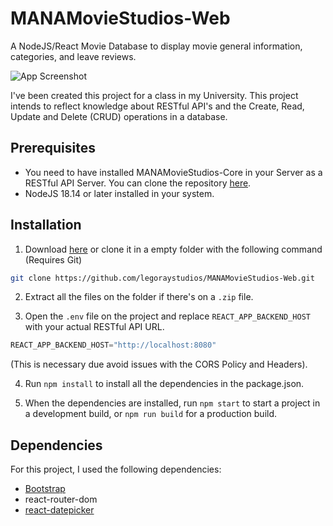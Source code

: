 
# MANAMovieStudios-Web

A NodeJS/React Movie Database to display movie general information, categories, and leave reviews.

![App Screenshot](https://legoray.com/assets/images/MANAMovieStudios-screenshot.png)

I've been created this project for a class in my University. This project intends to reflect knowledge about RESTful API's and the Create, Read, Update and Delete (CRUD) operations in a database.
## Prerequisites

*   You need to have installed MANAMovieStudios-Core in your Server as a RESTful API Server. You can clone the repository [here](https://github.com/legoraystudios/MANAMovieStudios-Core).
*   NodeJS 18.14 or later installed in your system.
## Installation

1. Download [here](https://github.com/legoraystudios/MANAMovieStudios-Web.git) or clone it in a empty folder with the following command (Requires Git)

```bash
git clone https://github.com/legoraystudios/MANAMovieStudios-Web.git
```

2. Extract all the files on the folder if there's on a `.zip` file.

3. Open the `.env` file on the project and replace `REACT_APP_BACKEND_HOST` with your actual RESTful API URL.

```js
REACT_APP_BACKEND_HOST="http://localhost:8080"
```
(This is necessary due avoid issues with the CORS Policy and Headers).

4. Run `npm install` to install all the dependencies in the package.json.

5. When the dependencies are installed, run `npm start` to start a project in a development build, or `npm run build` for a production build.
    
## Dependencies

For this project, I used the following dependencies:

*   [Bootstrap](https://getbootstrap.com/)
*   react-router-dom
*   [react-datepicker](https://reactdatepicker.com/)